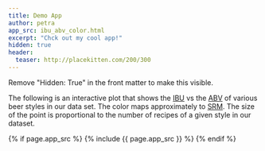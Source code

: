 ```yaml
---
title: Demo App
author: petra
app_src: ibu_abv_color.html
excerpt: "Chck out my cool app!"
hidden: true
header:
  teaser: http://placekitten.com/200/300
---
```


Remove "Hidden: True" in the front matter to make this visible.

The following is an interactive plot that shows the [IBU](https://en.wikipedia.org/wiki/Beer_measurement#Bitterness) vs the [ABV](https://en.wikipedia.org/wiki/Alcohol_by_volume) of various beer styles in our data set. The color maps approximately to [SRM](https://en.wikipedia.org/wiki/Standard_Reference_Method). The size of the point is proportional to the number of recipes of a given style in our dataset.

{% if page.app_src %}
  {% include {{ page.app_src }} %}
{% endif %}

